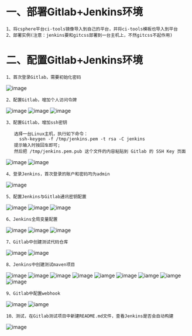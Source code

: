 # 一、部署Gitlab+Jenkins环境

```
1、将csphere平台ci-tools镜像导入到自己的平台，并将ci-tools模板也导入到平台
2、部署实例(注意：jenkins要和gitcss部署到一台主机上，不然gitcss不起作用)
```

# 二、配置Gitlab+Jenkins环境

```
1、首次登录Gitlab，需要初始化密码
```

![image](https://github.com/lyz-970124/work/blob/master/%E5%9B%BE%E7%89%87/CICD/%E5%88%9D%E5%A7%8B%E5%8C%96%E5%AF%86%E7%A0%81.png)

```
2、配置Gitlab，增加个人访问令牌
```

![image](https://github.com/lyz-970124/work/blob/master/%E5%9B%BE%E7%89%87/CICD/%E5%88%9B%E5%BB%BAjenkins%E8%AE%BF%E9%97%AE%E4%BB%A4%E7%89%8C.png)
![image](https://github.com/lyz-970124/work/blob/master/%E5%9B%BE%E7%89%87/CICD/%E5%BC%80%E5%A7%8B%E5%88%9B%E5%BB%BA.png)
![image](https://github.com/lyz-970124/work/blob/master/%E5%9B%BE%E7%89%87/CICD/%E5%88%9B%E5%BB%BA%E5%AE%8C%E6%88%90.png)

```
3、配置Gitlab，增加ssh密钥
   
   选择一台Linux主机，执行如下命令：
     ssh-keygen -f /tmp/jenkins.pem -t rsa -C jenkins
   提示输入时按回车即可;
   然后把 /tmp/jenkins.pem.pub 这个文件的内容粘贴到 Gitlab 的 SSH Key 页面
```

![image](https://github.com/lyz-970124/work/blob/master/%E5%9B%BE%E7%89%87/CICD/%E5%88%9B%E5%BB%BAssh%E5%AF%86%E9%92%A5.png)
![image](https://github.com/lyz-970124/work/blob/master/%E5%9B%BE%E7%89%87/CICD/ssh%E5%BC%80%E5%A7%8B%E5%88%9B%E5%BB%BA.png)

```
4、登录Jenkins，首次登录的账户和密码均为admin
```
![image](https://github.com/lyz-970124/work/blob/master/%E5%9B%BE%E7%89%87/CICD/%E7%99%BB%E5%BD%95jenkins.png)

```
5、配置Jenkins与Gitlab通讯密钥配置
```

![image](https://github.com/lyz-970124/work/blob/master/%E5%9B%BE%E7%89%87/CICD/Jenkins%E5%88%9B%E5%BB%BA%E5%87%AD%E6%8D%AE.png)
![image](https://github.com/lyz-970124/work/blob/master/%E5%9B%BE%E7%89%87/CICD/%E5%88%9B%E5%BB%BAtoken%E5%87%AD%E6%8D%AE.png)
![image](https://github.com/lyz-970124/work/blob/master/%E5%9B%BE%E7%89%87/CICD/%E5%88%9B%E5%BB%BAssh%E5%87%AD%E6%8D%AE.png)

```
6、Jenkins全局变量配置
```

![image](https://github.com/lyz-970124/work/blob/master/%E5%9B%BE%E7%89%87/CICD/Manage%20Jenkins.png)
![image](https://github.com/lyz-970124/work/blob/master/%E5%9B%BE%E7%89%87/CICD/Configure%20System.png)
![image](https://github.com/lyz-970124/work/blob/master/%E5%9B%BE%E7%89%87/CICD/Gitlab.png)

```
7、Gitlab中创建测试代码仓库
```

![image](https://github.com/lyz-970124/work/blob/master/%E5%9B%BE%E7%89%87/CICD/%E6%96%B0%E5%BB%BA%E9%A1%B9%E7%9B%AE.png)
![image](https://github.com/lyz-970124/work/blob/master/%E5%9B%BE%E7%89%87/CICD/%E5%88%9B%E5%BB%BAsms%E9%A1%B9%E7%9B%AE.png)

```
8、Jenkins中创建测试maven项目
```

![image](https://github.com/lyz-970124/work/blob/master/%E5%9B%BE%E7%89%87/CICD/%E6%96%B0%E5%BB%BAmaven.png)
![image](https://github.com/lyz-970124/work/blob/master/%E5%9B%BE%E7%89%87/CICD/maven.png)
![image](https://github.com/lyz-970124/work/blob/master/%E5%9B%BE%E7%89%87/CICD/General.png)
![image](https://github.com/lyz-970124/work/blob/master/%E5%9B%BE%E7%89%87/CICD/token.png)
![iamge](https://github.com/lyz-970124/work/blob/master/%E5%9B%BE%E7%89%87/CICD/webhook.png)
![image](https://github.com/lyz-970124/work/blob/master/%E5%9B%BE%E7%89%87/CICD/webhook%20token.png)
![iamge](https://github.com/lyz-970124/work/blob/master/%E5%9B%BE%E7%89%87/CICD/save.png)
![iamge](https://github.com/lyz-970124/work/blob/master/%E5%9B%BE%E7%89%87/CICD/%E7%AB%8B%E5%8D%B3%E6%9E%84%E5%BB%BA.png)
![image](https://github.com/lyz-970124/work/blob/master/%E5%9B%BE%E7%89%87/CICD/%E6%9E%84%E5%BB%BA%E7%BB%93%E6%9E%9C.png)

```
9、Gitlab中配置webhook
```

![image](https://github.com/lyz-970124/work/blob/master/%E5%9B%BE%E7%89%87/CICD/Gitlab%E9%85%8D%E7%BD%AEwebhook.png)
![iamge](https://github.com/lyz-970124/work/blob/master/%E5%9B%BE%E7%89%87/CICD/webhook%E9%92%A9%E5%AD%90.png)

```
10、测试，在Gitlab测试项目中新建README.md文件，查看Jenkins是否会自动构建
```

![image]()

